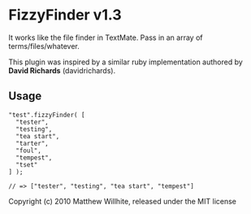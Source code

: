 FizzyFinder v1.3
================

It works like the file finder in TextMate. Pass in an array of terms/files/whatever.

This plugin was inspired by a similar ruby implementation authored by **David Richards** (davidrichards).

Usage
-----
    "test".fizzyFinder( [
      "tester", 
      "testing", 
      "tea start", 
      "tarter", 
      "foul", 
      "tempest", 
      "tset"
    ] );
    
    // => ["tester", "testing", "tea start", "tempest"]
    
Copyright (c) 2010 Matthew Willhite, released under the MIT license